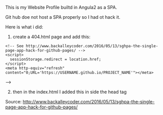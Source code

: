This is my Website Profile builtd in Angula2 as a SPA.

Git hub doe not host a SPA properly so I had ot hack it.

Here is what i did:

1) create a 404.html page and add this:
 
 <!doctype html>
<!--<html>
  <head>
    <!-- This stores the URL the user was attempting to go to in sessionStorage,
    and then redirects all 404 responses to the app’s index.html page -->
    <!-- See http://www.backalleycoder.com/2016/05/13/sghpa-the-single-page-app-hack-for-github-pages/ -->
    <script>
      sessionStorage.redirect = location.href;
    </script>
    <meta http-equiv="refresh" content="0;URL='https://USERNAME.github.io/PROJECT_NAME'"></meta>
  </head>
  <body>
  </body>
</html>-->

2) then in the index.html I added this in side the head tag

<!--<script>
  // See http://www.backalleycoder.com/2016/05/13/sghpa-the-single-page-app-hack-for-github-pages/
  (function(){
    var redirect = sessionStorage.redirect;
    delete sessionStorage.redirect;
    if (redirect && redirect != location.href) {
      history.replaceState(null, null, redirect);
    }
  })();
</script>-->

Source:
http://www.backalleycoder.com/2016/05/13/sghpa-the-single-page-app-hack-for-github-pages/
